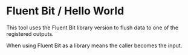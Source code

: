 # Fluent Bit / Hello World

This tool uses the Fluent Bit library version to flush data to one of the
registered outputs.

When using Fluent Bit as a library means the caller becomes the input.

